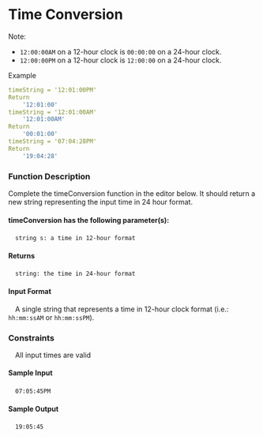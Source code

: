 # Time Conversion
Note: 
- `12:00:00AM` on a 12-hour clock is `00:00:00` on a 24-hour clock.
- `12:00:00PM` on a 12-hour clock is `12:00:00` on a 24-hour clock.

Example
```yaml
timeString = '12:01:00PM'
Return 
    '12:01:00'
timeString = '12:01:00AM'
    '12:01:00AM'
Return 
    '00:01:00'
timeString = '07:04:28PM'
Return 
    '19:04:28'
```
### Function Description

Complete the timeConversion function in the editor below. It should return a new string representing the input time in 24 hour format.

#### timeConversion has the following parameter(s):

&emsp;`string s: a time in 12-hour format`

#### Returns

&emsp;`string: the time in 24-hour format`

#### Input Format

&emsp;A single string  that represents a time in 12-hour clock format (i.e.: `hh:mm:ssAM` or `hh:mm:ssPM`).

### Constraints

&emsp;All input times are valid

#### Sample Input

&emsp;`07:05:45PM`

#### Sample Output

&emsp;`19:05:45`